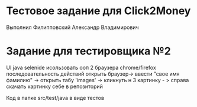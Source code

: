 # Тестовое задание для Click2Money
Выполнил Филипповский Александр Владимирович

# Задание для тестировщика №2
UI java selenide 
исользовать ооп
2 браузера chrome/firefox 
последовательность действий
открыть браузер-> ввести "свое имя фамилию" ->  открыть табу 'images' -> кликнуть н 3 картинку - > справа скачать картинку  себе в репозиторий

Код в папке src/test/java в виде тестов
